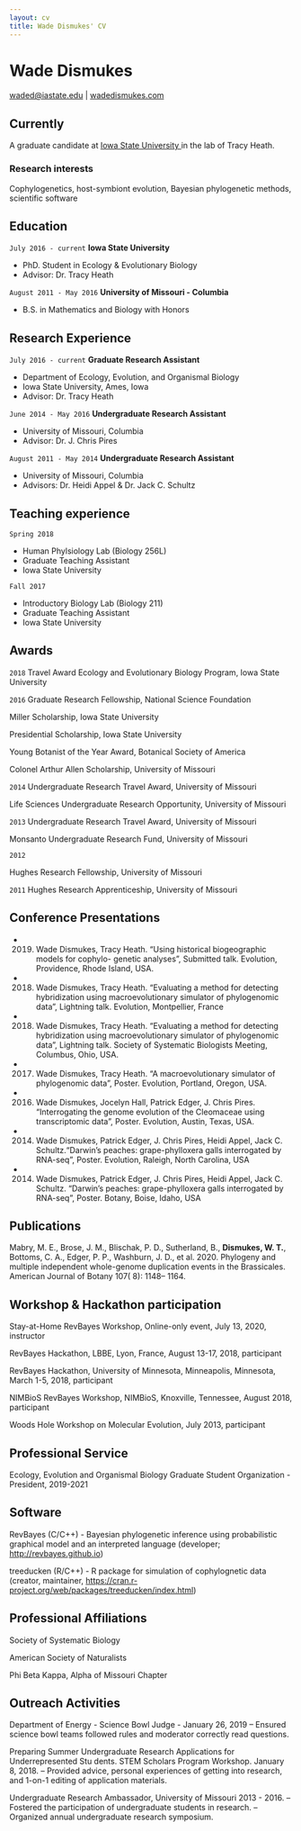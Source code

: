 ```yaml
---
layout: cv
title: Wade Dismukes' CV
---
```

# Wade Dismukes

<div id="webaddress">
<a href="waded@iastate.edu">waded@iastate.edu</a>
| <a href="https://www.wadedismukes.com/">wadedismukes.com</a>
</div>


## Currently

A graduate candidate at <a href="https://www.iastate.edu"> Iowa State University </a> in the lab of Tracy Heath. 

### Research interests

Cophylogenetics, host-symbiont evolution, Bayesian phylogenetic methods, scientific software

## Education

`July 2016 - current`
__Iowa State University__
- PhD. Student in Ecology & Evolutionary Biology
- Advisor: Dr. Tracy Heath

`August 2011 - May 2016`
__University of Missouri - Columbia__
- B.S. in Mathematics and Biology with Honors

## Research Experience 
`July 2016 - current`
__Graduate Research Assistant__
- Department of Ecology, Evolution, and Organismal Biology
- Iowa State University, Ames, Iowa
- Advisor: Dr. Tracy Heath

`June 2014 - May 2016`
__Undergraduate Research Assistant__
- University of Missouri, Columbia
- Advisor: Dr. J. Chris Pires

`August 2011 - May 2014`
__Undergraduate Research Assistant__
- University of Missouri, Columbia
- Advisors: Dr. Heidi Appel & Dr. Jack C. Schultz



## Teaching experience
`Spring 2018`
- Human Phylsiology Lab (Biology 256L)
- Graduate Teaching Assistant
- Iowa State University

`Fall 2017`
- Introductory Biology Lab (Biology 211)
- Graduate Teaching Assistant
- Iowa State University

## Awards

`2018`
Travel Award Ecology and Evolutionary Biology Program, Iowa State University 

`2016`
Graduate Research Fellowship, National Science Foundation

Miller Scholarship, Iowa State University

Presidential Scholarship, Iowa State University

Young Botanist of the Year Award, Botanical Society of America

Colonel Arthur Allen Scholarship, University of Missouri

`2014` 
Undergraduate Research Travel Award, University of Missouri

Life Sciences Undergraduate Research Opportunity, University of Missouri

`2013`
Undergraduate Research Travel Award, University of Missouri

Monsanto Undergraduate Research Fund, University of Missouri 

`2012`

Hughes Research Fellowship, University of Missouri

`2011`
Hughes Research Apprenticeship, University of Missouri

## Conference Presentations 
- 2019. Wade Dismukes, Tracy Heath. “Using historical biogeographic models for cophylo- genetic analyses”, Submitted talk. Evolution, Providence, Rhode Island, USA.

- 2018. Wade Dismukes, Tracy Heath. “Evaluating a method for detecting hybridization using macroevolutionary simulator of phylogenomic data”, Lightning talk.
Evolution, Montpellier, France

- 2018. Wade Dismukes, Tracy Heath. “Evaluating a method for detecting hybridization using macroevolutionary simulator of phylogenomic data”, Lightning talk.
Society of Systematic Biologists Meeting, Columbus, Ohio, USA.

- 2017. Wade Dismukes, Tracy Heath. “A macroevolutionary simulator of phylogenomic data”, Poster.
Evolution, Portland, Oregon, USA.

- 2016. Wade Dismukes, Jocelyn Hall, Patrick Edger, J. Chris Pires. “Interrogating the genome evolution of the Cleomaceae using transcriptomic data”, Poster.
Evolution, Austin, Texas, USA.

- 2014. Wade Dismukes, Patrick Edger, J. Chris Pires, Heidi Appel, Jack C. Schultz.“Darwin’s peaches: grape-phylloxera galls interrogated by RNA-seq”, Poster.
Evolution, Raleigh, North Carolina, USA

- 2014. Wade Dismukes, Patrick Edger, J. Chris Pires, Heidi Appel, Jack C. Schultz. “Darwin’s peaches: grape-phylloxera galls interrogated by RNA-seq”, Poster.
Botany, Boise, Idaho, USA

## Publications

<!-- A list is also available [online](https://scholar.google.com/citations?user=Jc-qwJkAAAAJ&hl=en) -->
Mabry, M. E., Brose, J. M., Blischak, P. D., Sutherland, B., **Dismukes, W. T.**, Bottoms, C. A., Edger, P. P., Washburn, J. D., et al. 2020. Phylogeny and multiple independent whole-genome duplication events in the Brassicales. American Journal of Botany 107( 8): 1148– 1164.

## Workshop & Hackathon participation
Stay-at-Home RevBayes Workshop, Online-only event, July 13, 2020, instructor

RevBayes Hackathon, LBBE, Lyon, France, August 13-17, 2018, participant

RevBayes Hackathon, University of Minnesota, Minneapolis, Minnesota, March 1-5, 2018, participant

NIMBioS RevBayes Workshop, NIMBioS, Knoxville, Tennessee, August 2018, participant

Woods Hole Workshop on Molecular Evolution, July 2013, participant

## Professional Service
Ecology, Evolution and Organismal Biology Graduate Student Organization - President, 2019-2021


## Software

RevBayes (C/C++) - Bayesian phylogenetic inference using probabilistic graphical model and an interpreted language (developer; http://revbayes.github.io)

treeducken (R/C++) - R package for simulation of cophylognetic data (creator, maintainer, https://cran.r-project.org/web/packages/treeducken/index.html)


## Professional Affiliations
Society of Systematic Biology

American Society of Naturalists

Phi Beta Kappa, Alpha of Missouri Chapter

## Outreach Activities
Department of Energy - Science Bowl Judge - January 26, 2019
– Ensured science bowl teams followed rules and moderator correctly read questions.

Preparing Summer Undergraduate Research Applications for Underrepresented Stu dents. STEM Scholars Program Workshop. January 8, 2018.
– Provided advice, personal experiences of getting into research, and 1-on-1 editing of application materials.

Undergraduate Research Ambassador, University of Missouri 2013 - 2016. 
– Fostered the participation of undergraduate students in research. 
– Organized annual undergraduate research symposium.

<!-- ### Footer

Last updated: May 2013 -->


